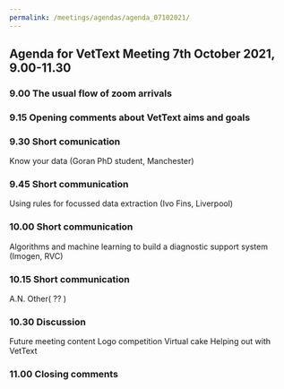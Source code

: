 ```yaml
---
permalink: /meetings/agendas/agenda_07102021/
---
```

## Agenda for VetText Meeting 7th October 2021, 9.00-11.30

### 9.00 The usual flow of zoom arrivals
### 9.15 Opening comments about VetText aims and goals
### 9.30 Short comunication 
Know your data (Goran PhD student, Manchester)  
### 9.45 Short communication
Using rules for focussed data extraction (Ivo Fins, Liverpool)  
### 10.00 Short communication
Algorithms and machine learning to build a diagnostic support system (Imogen, RVC)  
### 10.15 Short communication
A.N. Other( ?? ) 
### 10.30 Discussion
Future meeting content
Logo competition
Virtual cake
Helping out with VetText
### 11.00 Closing comments     
